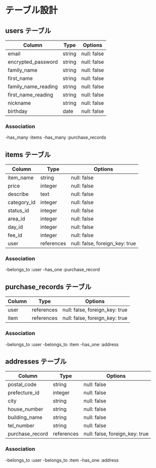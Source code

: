 # テーブル設計

## users テーブル

| Column              | Type    | Options     |
| ------------------- | ------- | ----------- |
| email               | string  | null: false |
| encrypted_password  | string  | null: false |
| family_name         | string  | null: false |
| first_name          | string  | null: false |
| family_name_reading | string  | null: false |
| first_name_reading  | string  | null: false |
| nickname            | string  | null: false |
| birthday            | date    | null: false |

### Association

-has_many :items
-has_many :purchase_records


## items テーブル

| Column      | Type       | Options                        |
| ----------- | ---------- | ------------------------------ |
| item_name   | string     | null: false                    |
| price       | integer    | null: false                    |
| describe    | text       | null: false                    |
| category_id | integer    | null: false                    |
| status_id   | integer    | null: false                    |
| area_id     | integer    | null: false                    |
| day_id      | integer    | null: false                    |
| fee_id      | integer    | null: false                    |
| user        | references | null: false, foreign_key: true |

### Association

-belongs_to :user
-has_one :purchase_record


## purchase_records テーブル

| Column    | Type       | Options                        |
| --------- | ---------- | ------------------------------ |
| user      | references | null: false, foreign_key: true |
| item      | references | null: false, foreign_key: true |

### Association

-belongs_to :user
-belongs_to :item
-has_one :address


## addresses テーブル

| Column          | Type       | Options                        |
| --------------- | ---------- | ------------------------------ |
| postal_code     | string     | null: false                    |
| prefecture_id   | integer    | null: false                    |
| city            | string     | null: false                    |
| house_number    | string     | null: false                    |
| building_name   | string     | null: false                    |
| tel_number      | string     | null: false                    |
| purchase_record | references | null: false, foreign_key: true |

### Association

-belongs_to :user
-belongs_to :item
-has_one :address